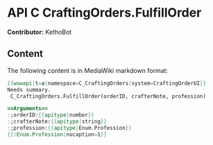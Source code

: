 # API C CraftingOrders.FulfillOrder

**Contributor:** KethoBot

## Content

The following content is in MediaWiki markdown format:

```mediawiki
{{wowapi|t=a|namespace=C_CraftingOrders|system=CraftingOrderUI}}
Needs summary.
 C_CraftingOrders.FulfillOrder(orderID, crafterNote, profession)

==Arguments==
:;orderID:{{apitype|number}}
:;crafterNote:{{apitype|string}}
:;profession:{{apitype|Enum.Profession}}
{{:Enum.Profession|nocaption=1}}
```